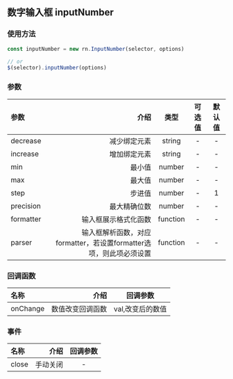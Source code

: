 数字输入框 inputNumber
--------------------
### 使用方法

````javascript
const inputNumber = new rn.InputNumber(selector, options)

// or
$(selector).inputNumber(options)
````

### 参数

| 参数      |    介绍 | 类型  | 可选值 | 默认值 |
| :-------- | --------:| :--:|:--:   | :--: |
| decrease  | 减少绑定元素 |  string   | - | - |
| increase  | 增加绑定元素 |  string   | - | - |
| min  | 最小值 |  number   | - | - |
| max  | 最大值 |  number  | - | - |
| step  | 步进值 |  number  | - | 1 |
| precision  | 最大精确位数 |  number  | - | - |
| formatter  | 输入框展示格式化函数 |  function  | - | - |
| parser  | 输入框解析函数，对应formatter，若设置formatter选项，则此项必须设置 |  function  | - | - |


### 回调函数

| 名称      |    介绍 |   回调参数 |
| :-------- | --------:|  :--: |
| onChange  | 数值改变回调函数 |  val,改变后的数值  |

### 事件
| 名称      |    介绍 |   回调参数 |
| :-------- | --------:|  :--: |
| close  | 手动关闭 |  -  |
